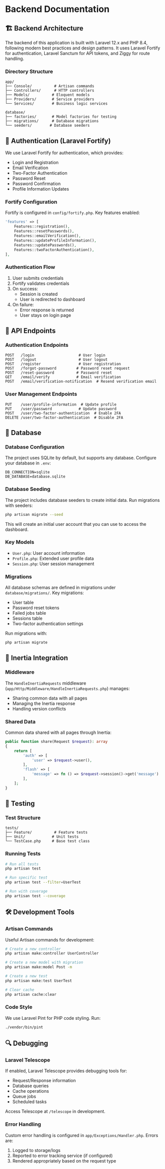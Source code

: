 # Backend Documentation

## 🏗️ Backend Architecture

The backend of this application is built with Laravel 12.x and PHP 8.4, following modern best practices and design patterns. It uses Laravel Fortify for authentication, Laravel Sanctum for API tokens, and Ziggy for route handling.

### Directory Structure

```
app/
├── Console/          # Artisan commands
├── Controllers/      # HTTP controllers
├── Models/          # Eloquent models
├── Providers/       # Service providers
└── Services/        # Business logic services

database/
├── factories/       # Model factories for testing
├── migrations/      # Database migrations
└── seeders/        # Database seeders
```

## 🔐 Authentication (Laravel Fortify)

We use Laravel Fortify for authentication, which provides:

- Login and Registration
- Email Verification
- Two-Factor Authentication
- Password Reset
- Password Confirmation
- Profile Information Updates

### Fortify Configuration

Fortify is configured in `config/fortify.php`. Key features enabled:

```php
'features' => [
    Features::registration(),
    Features::resetPasswords(),
    Features::emailVerification(),
    Features::updateProfileInformation(),
    Features::updatePasswords(),
    Features::twoFactorAuthentication(),
],
```

### Authentication Flow

1. User submits credentials
2. Fortify validates credentials
3. On success:
    - Session is created
    - User is redirected to dashboard
4. On failure:
    - Error response is returned
    - User stays on login page

## 📡 API Endpoints

### Authentication Endpoints

```
POST   /login                    # User login
POST   /logout                   # User logout
POST   /register                 # User registration
POST   /forgot-password         # Password reset request
POST   /reset-password          # Password reset
GET    /email/verify            # Email verification
POST   /email/verification-notification  # Resend verification email
```

### User Management Endpoints

```
PUT    /user/profile-information  # Update profile
PUT    /user/password            # Update password
POST   /user/two-factor-authentication  # Enable 2FA
DELETE /user/two-factor-authentication  # Disable 2FA
```

## 💾 Database

### Database Configuration

The project uses SQLite by default, but supports any database. Configure your database in `.env`:

```env
DB_CONNECTION=sqlite
DB_DATABASE=database.sqlite
```

### Database Seeding

The project includes database seeders to create initial data. Run migrations with seeders:

```bash
php artisan migrate --seed
```

This will create an initial user account that you can use to access the dashboard.

### Key Models

- `User.php`: User account information
- `Profile.php`: Extended user profile data
- `Session.php`: User session management

### Migrations

All database schemas are defined in migrations under `database/migrations/`. Key migrations:

- User table
- Password reset tokens
- Failed jobs table
- Sessions table
- Two-factor authentication settings

Run migrations with:

```bash
php artisan migrate
```

## 🔄 Inertia Integration

### Middleware

The `HandleInertiaRequests` middleware (`app/Http/Middleware/HandleInertiaRequests.php`) manages:

- Sharing common data with all pages
- Managing the Inertia response
- Handling version conflicts

### Shared Data

Common data shared with all pages through Inertia:

```php
public function share(Request $request): array
{
    return [
        'auth' => [
            'user' => $request->user(),
        ],
        'flash' => [
            'message' => fn () => $request->session()->get('message')
        ],
    ];
}
```

## 🧪 Testing

### Test Structure

```
tests/
├── Feature/          # Feature tests
├── Unit/            # Unit tests
└── TestCase.php     # Base test class
```

### Running Tests

```bash
# Run all tests
php artisan test

# Run specific test
php artisan test --filter=UserTest

# Run with coverage
php artisan test --coverage
```

## 🛠️ Development Tools

### Artisan Commands

Useful Artisan commands for development:

```bash
# Create a new controller
php artisan make:controller UserController

# Create a new model with migration
php artisan make:model Post -m

# Create a new test
php artisan make:test UserTest

# Clear cache
php artisan cache:clear
```

### Code Style

We use Laravel Pint for PHP code styling. Run:

```bash
./vendor/bin/pint
```

## 🔍 Debugging

### Laravel Telescope

If enabled, Laravel Telescope provides debugging tools for:

- Request/Response information
- Database queries
- Cache operations
- Queue jobs
- Scheduled tasks

Access Telescope at `/telescope` in development.

### Error Handling

Custom error handling is configured in `app/Exceptions/Handler.php`. Errors are:

1. Logged to storage/logs
2. Reported to error tracking service (if configured)
3. Rendered appropriately based on the request type
